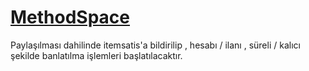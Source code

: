 # [MethodSpace](https://www.itemsatis.com/profil/157030/methodspace.html)

Paylaşılması dahilinde itemsatis'a bildirilip , hesabı / ilanı , süreli / kalıcı şekilde banlatılma işlemleri başlatılacaktır.
